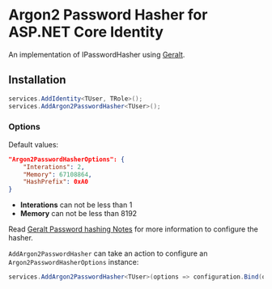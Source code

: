 ﻿# Argon2 Password Hasher for ASP.NET Core Identity

An implementation of IPasswordHasher<TUser> using [Geralt](https://www.geralt.xyz/).

## Installation

```csharp
services.AddIdentity<TUser, TRole>();
services.AddArgon2PasswordHasher<TUser>();
```

### Options

Default values:

``` json
"Argon2PasswordHasherOptions": {
    "Interations": 2,
    "Memory": 67108864,
    "HashPrefix": 0xA0
}
```

- **Interations** can not be less than 1
- **Memory** can not be less than 8192

Read [Geralt Password hashing Notes](https://www.geralt.xyz/password-hashing#notes) for more information to configure the hasher.

`AddArgon2PasswordHasher` can take an action to configure an `Argon2PasswordHasherOptions` instance:

```cs
services.AddArgon2PasswordHasher<TUser>(options => configuration.Bind(options));
```

